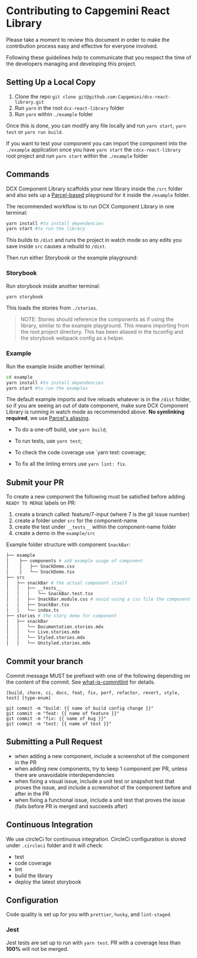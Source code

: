 # Contributing to Capgemini React Library

Please take a moment to review this document in order to make the contribution
process easy and effective for everyone involved.

Following these guidelines help to communicate that you respect the time of the
developers managing and developing this project.

## Setting Up a Local Copy

1. Clone the repo
   `git clone git@github.com:Capgemini/dcx-react-library.git`
2. Run `yarn` in the root `dcx-react-library` folder
3. Run `yarn` within `./example` folder

Once this is done, you can modify any file locally and run `yarn start`,
`yarn test` or `yarn run build`.

If you want to test your component you can import the component into the
`./example` application once you have `yarn start` the `cdcx-react-library`
root project and run `yarn start` within the `./example` folder

## Commands

DCX Component Library scaffolds your new library inside the `/src` folder and also sets up a [Parcel-based](https://parceljs.org) playground for it inside the `/example` folder.

The recommended workflow is to run DCX Component Library in one terminal:

```bash
yarn install #to install dependencies
yarn start #to run the library
```

This builds to `/dist` and runs the project in watch mode so any edits you save inside `src` causes a rebuild to `/dist`.

Then run either Storybook or the example playground:

### Storybook

Run storybook inside another terminal:

```bash
yarn storybook
```

This loads the stories from `./stories`.

> NOTE: Stories should reference the components as if using the library, similar to the example playground. This means importing from the root project directory. This has been aliased in the tsconfig and the storybook webpack config as a helper.

### Example

Run the example inside another terminal:

```bash
cd example
yarn install #to install dependencies
yarn start #to run the examples
```

The default example imports and live reloads whatever is in the `/dist` folder, so if you are seeing an out of date component, make sure DCX Component Library is running in watch mode as recommended above. **No symlinking required**, we use [Parcel's aliasing](https://parceljs.org/module_resolution.html#aliases).

- To do a one-off build, use `yarn build`;

- To run tests, use `yarn test`;

- To check the code coverage use `yarn test: coverage;

- To fix all the linting errors use `yarn lint: fix`.

## Submit your PR

To create a new component the following must be satisfied before adding
`READY TO MERGE` labels on PR:

1. create a branch called: feature/7-input (where 7 is the git issue number)
2. create a folder under `src` for the component-name
3. create the test under `__tests__` within the component-name folder
4. create a demo in the `example/src`

Example folder structure with component `SnackBar`:

```sh
├── example
│    ├── components # add example usage of component
│    │   ├── SnackDemo.css
│    │   └── SnackDemo.tsx
├── src
│   ├── snackBar # the actual component itself
│   │   ├── __tests__
│   │   │   └── SnackBar.test.tsx
│   │   ├── SnackBar.module.css # avoid using a css file the component should not have any specific UI/UX
│   │   ├── SnackBar.tsx
│   │   └── index.ts
├── stories # the story demo for component
│   ├── snackBar
│   │   └── Documentation.stories.mdx
│   │   └── Live.stories.mdx
│   │   └── Styled.stories.mdx
│   │   └── Unstyled.stories.mdx
```

## Commit your branch

Commit message MUST be prefixed with one of the following depending on the content of the commit. See [what-is-commitlint](https://github.com/conventional-changelog/commitlint/#) for details.

```
[build, chore, ci, docs, feat, fix, perf, refactor, revert, style, test] [type-enum]

git commit -m "build: {{ name of build config change }}"
git commit -m "feat: {{ name of feature }}"
git commit -m "fix: {{ name of bug }}"
git commit -m "test: {{ name of test }}"
```

## Submitting a Pull Request

- when adding a new component, include a screenshot of the component in the PR
- when adding new components, try to keep 1 component per PR, unless there are
  unavoidable interdependencies
- when fixing a visual issue, include a unit test or snapshot test that proves
  the issue, and include a screenshot of the component before and after in the
  PR
- when fixing a functional issue, include a unit test that proves the issue
  (fails before PR is merged and succeeds after)

## Continuous Integration

We use circleCi for continuous integration. CircleCi configuration is stored under `.circleci` folder and it will check:

- test
- code coverage
- lint
- build the library
- deploy the latest storybook

## Configuration

Code quality is set up for you with `prettier`, `husky`, and `lint-staged`.

### Jest

Jest tests are set up to run with `yarn test`. PR with a coverage less than **100%** will not be merged.
